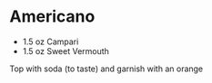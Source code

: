 # Americano

* 1.5 oz Campari
* 1.5 oz Sweet Vermouth 

Top with soda (to taste) and garnish with an orange
